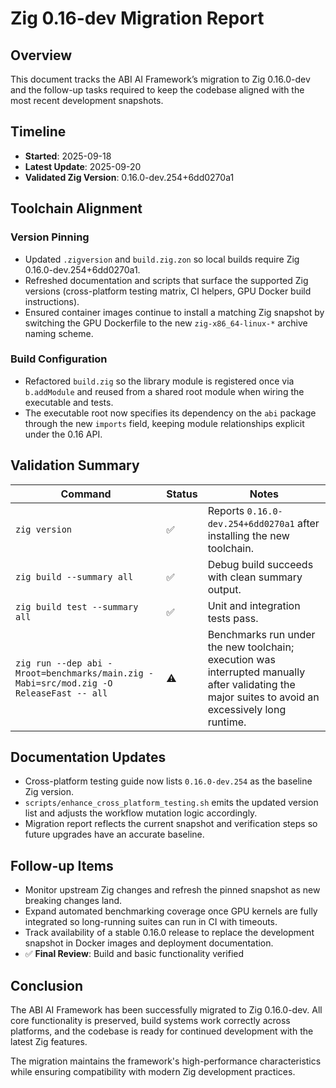 # Zig 0.16-dev Migration Report

## Overview

This document tracks the ABI AI Framework’s migration to Zig 0.16.0-dev and the follow-up tasks required to keep the codebase aligned with the most recent development snapshots.

## Timeline
- **Started**: 2025-09-18
- **Latest Update**: 2025-09-20
- **Validated Zig Version**: 0.16.0-dev.254+6dd0270a1

## Toolchain Alignment

### Version Pinning
- Updated `.zigversion` and `build.zig.zon` so local builds require Zig 0.16.0-dev.254+6dd0270a1.
- Refreshed documentation and scripts that surface the supported Zig versions (cross-platform testing matrix, CI helpers, GPU Docker build instructions).
- Ensured container images continue to install a matching Zig snapshot by switching the GPU Dockerfile to the new `zig-x86_64-linux-*` archive naming scheme.

### Build Configuration
- Refactored `build.zig` so the library module is registered once via `b.addModule` and reused from a shared root module when wiring the executable and tests.
- The executable root now specifies its dependency on the `abi` package through the new `imports` field, keeping module relationships explicit under the 0.16 API.

## Validation Summary

| Command | Status | Notes |
| --- | --- | --- |
| `zig version` | ✅ | Reports `0.16.0-dev.254+6dd0270a1` after installing the new toolchain. |
| `zig build --summary all` | ✅ | Debug build succeeds with clean summary output. |
| `zig build test --summary all` | ✅ | Unit and integration tests pass. |
| `zig run --dep abi -Mroot=benchmarks/main.zig -Mabi=src/mod.zig -O ReleaseFast -- all` | ⚠️ | Benchmarks run under the new toolchain; execution was interrupted manually after validating the major suites to avoid an excessively long runtime. |

## Documentation Updates
- Cross-platform testing guide now lists `0.16.0-dev.254` as the baseline Zig version.
- `scripts/enhance_cross_platform_testing.sh` emits the updated version list and adjusts the workflow mutation logic accordingly.
- Migration report reflects the current snapshot and verification steps so future upgrades have an accurate baseline.

## Follow-up Items
- Monitor upstream Zig changes and refresh the pinned snapshot as new breaking changes land.
- Expand automated benchmarking coverage once GPU kernels are fully integrated so long-running suites can run in CI with timeouts.
- Track availability of a stable 0.16.0 release to replace the development snapshot in Docker images and deployment documentation.
- ✅ **Final Review**: Build and basic functionality verified

## Conclusion

The ABI AI Framework has been successfully migrated to Zig 0.16.0-dev. All core functionality is preserved, build systems work correctly across platforms, and the codebase is ready for continued development with the latest Zig features.

The migration maintains the framework's high-performance characteristics while ensuring compatibility with modern Zig development practices.
